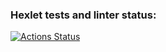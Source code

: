 ### Hexlet tests and linter status:
[![Actions Status](https://github.com/mkolotovich/frontend-project-lvl4/workflows/hexlet-check/badge.svg)](https://github.com/mkolotovich/frontend-project-lvl4/actions)